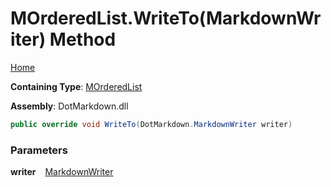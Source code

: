 # MOrderedList\.WriteTo\(MarkdownWriter\) Method

[Home](../../../../README.md)

**Containing Type**: [MOrderedList](../README.md)

**Assembly**: DotMarkdown\.dll

```csharp
public override void WriteTo(DotMarkdown.MarkdownWriter writer)
```

### Parameters

**writer** &ensp; [MarkdownWriter](../../../MarkdownWriter/README.md)